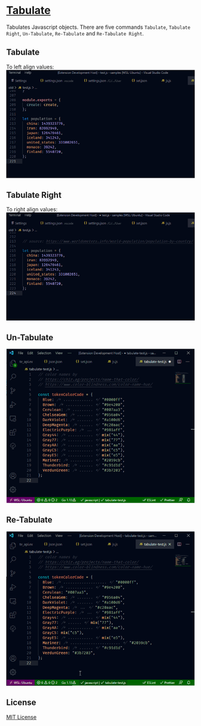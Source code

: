 # [Tabulate](https://marketplace.visualstudio.com/items?itemName=a5hk.tabulate)

Tabulates Javascript objects. There are five commands `Tabulate`, `Tabulate Right`, `Un-Tabulate`, `Re-Tabulate` and `Re-Tabulate Right`.

## Tabulate

To left align values:
![Tabulate](demo/tab.gif)

## Tabulate Right

To right align values:
![Tabulate Right](demo/right.gif)

## Un-Tabulate

![Un-Tabulate](demo/untab.gif)

## Re-Tabulate

![Re-Tabulate](demo/retab.gif)

## License

[MIT License](LICENSE)

